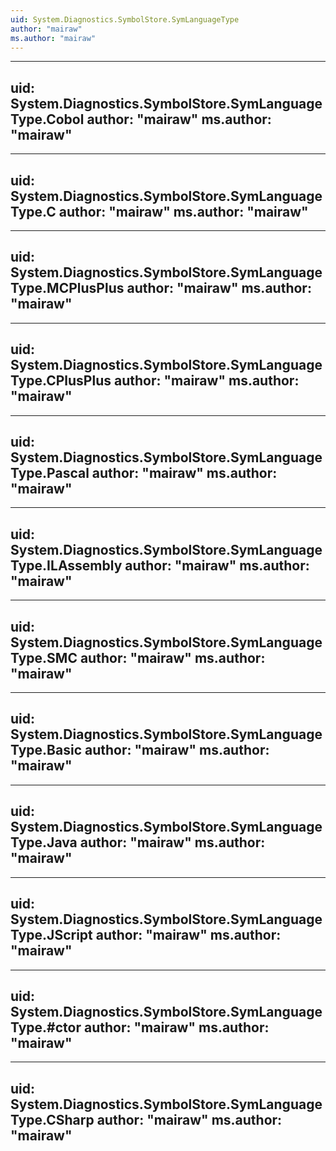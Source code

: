 ```yaml
---
uid: System.Diagnostics.SymbolStore.SymLanguageType
author: "mairaw"
ms.author: "mairaw"
---
```


---
uid: System.Diagnostics.SymbolStore.SymLanguageType.Cobol
author: "mairaw"
ms.author: "mairaw"
---

---
uid: System.Diagnostics.SymbolStore.SymLanguageType.C
author: "mairaw"
ms.author: "mairaw"
---

---
uid: System.Diagnostics.SymbolStore.SymLanguageType.MCPlusPlus
author: "mairaw"
ms.author: "mairaw"
---

---
uid: System.Diagnostics.SymbolStore.SymLanguageType.CPlusPlus
author: "mairaw"
ms.author: "mairaw"
---

---
uid: System.Diagnostics.SymbolStore.SymLanguageType.Pascal
author: "mairaw"
ms.author: "mairaw"
---

---
uid: System.Diagnostics.SymbolStore.SymLanguageType.ILAssembly
author: "mairaw"
ms.author: "mairaw"
---

---
uid: System.Diagnostics.SymbolStore.SymLanguageType.SMC
author: "mairaw"
ms.author: "mairaw"
---

---
uid: System.Diagnostics.SymbolStore.SymLanguageType.Basic
author: "mairaw"
ms.author: "mairaw"
---

---
uid: System.Diagnostics.SymbolStore.SymLanguageType.Java
author: "mairaw"
ms.author: "mairaw"
---

---
uid: System.Diagnostics.SymbolStore.SymLanguageType.JScript
author: "mairaw"
ms.author: "mairaw"
---

---
uid: System.Diagnostics.SymbolStore.SymLanguageType.#ctor
author: "mairaw"
ms.author: "mairaw"
---

---
uid: System.Diagnostics.SymbolStore.SymLanguageType.CSharp
author: "mairaw"
ms.author: "mairaw"
---
